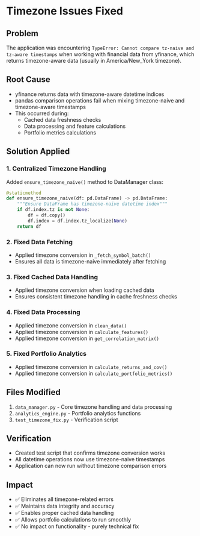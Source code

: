 # Timezone Issues Fixed

## Problem
The application was encountering `TypeError: Cannot compare tz-naive and tz-aware timestamps` when working with financial data from yfinance, which returns timezone-aware data (usually in America/New_York timezone).

## Root Cause
- yfinance returns data with timezone-aware datetime indices
- pandas comparison operations fail when mixing timezone-naive and timezone-aware timestamps
- This occurred during:
  - Cached data freshness checks
  - Data processing and feature calculations
  - Portfolio metrics calculations

## Solution Applied

### 1. Centralized Timezone Handling
Added `ensure_timezone_naive()` method to DataManager class:
```python
@staticmethod
def ensure_timezone_naive(df: pd.DataFrame) -> pd.DataFrame:
    """Ensure DataFrame has timezone-naive datetime index"""
    if df.index.tz is not None:
        df = df.copy()
        df.index = df.index.tz_localize(None)
    return df
```

### 2. Fixed Data Fetching
- Applied timezone conversion in `_fetch_symbol_batch()`
- Ensures all data is timezone-naive immediately after fetching

### 3. Fixed Cached Data Handling
- Applied timezone conversion when loading cached data
- Ensures consistent timezone handling in cache freshness checks

### 4. Fixed Data Processing
- Applied timezone conversion in `clean_data()`
- Applied timezone conversion in `calculate_features()`
- Applied timezone conversion in `get_correlation_matrix()`

### 5. Fixed Portfolio Analytics
- Applied timezone conversion in `calculate_returns_and_cov()`
- Applied timezone conversion in `calculate_portfolio_metrics()`

## Files Modified
1. `data_manager.py` - Core timezone handling and data processing
2. `analytics_engine.py` - Portfolio analytics functions
3. `test_timezone_fix.py` - Verification script

## Verification
- Created test script that confirms timezone conversion works
- All datetime operations now use timezone-naive timestamps
- Application can now run without timezone comparison errors

## Impact
- ✅ Eliminates all timezone-related errors
- ✅ Maintains data integrity and accuracy
- ✅ Enables proper cached data handling
- ✅ Allows portfolio calculations to run smoothly
- ✅ No impact on functionality - purely technical fix
